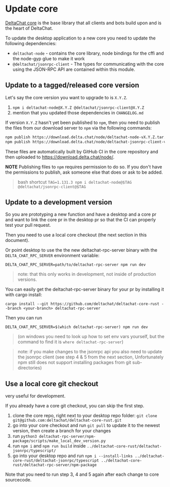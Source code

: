 # Update core

[DeltaChat core](https://github.com/deltachat/deltachat-core-rust) is the base library that all clients and bots build upon and is the heart of DeltaChat.

To update the desktop application to a new core you need to update the following dependencies:

- `deltachat-node` - contains the core library, node bindings for the cffi and the node-gyp glue to make it work
- `@deltachat/jsonrpc-client` - The types for communicating with the core using the JSON-RPC API are contained within this module.

## Update to a tagged/released core version

Let's say the core version you want to upgrade to is `X.Y.Z`.

1. `npm i deltachat-node@X.Y.Z @deltachat/jsonrpc-client@X.Y.Z`
2. mention that you updated those dependencies in `CHANGELOG.md`

If version `X.Y.Z` hasn't yet been published to `npm`, then you need to publish the files from our download server to `npm` via the following commands:

```sh
npm publish https://download.delta.chat/node/deltachat-node-vX.Y.Z.tar.gz --access=public
npm publish https://download.delta.chat/node/deltachat-jsonrpc-client-vX.Y.Z.tar.gz --access=public
```

These files are automatically built by GitHub CI in the core repository and then uploaded to https://download.delta.chat/node/.

**NOTE** Publishing files to `npm` requires permission to do so. If you don't have the permissions to publish, ask someone else that does or ask to be added.

> bash shortcut `TAG=1.131.3 npm i deltachat-node@$TAG @deltachat/jsonrpc-client@$TAG`

## Update to a development version

So you are prototyping a new function and have a desktop and a core pr and want to link the core pr in the desktop pr so that the CI can properly test your pull request.

Then you need to use a local core checkout (the next section in this document).

Or point desktop to use the the new deltachat-rpc-server binary with the `DELTA_CHAT_RPC_SERVER` environment variable:

```
DELTA_CHAT_RPC_SERVER=path/to/deltachat-rpc-server npm run dev
```

> note: that this only works in development, not inside of production versions.

You can easily get the deltachat-rpc-server binary for your pr by installing it with cargo install:

```
cargo install --git https://github.com/deltachat/deltachat-core-rust --branch <your-branch> deltachat-rpc-server
```

Then you can run

```
DELTA_CHAT_RPC_SERVER=$(which deltachat-rpc-server) npm run dev
```

> (on windows you need to look up how to set env vars yourself, but the command to find it is `where deltachat-rpc-server`)

> note: if you make changes to the jsonrpc api you also need to update the jsonrpc client (see step 4 & 5 from the next section, Unfortunately npm still does not support installing packages from git sub-directories)

## Use a local core git checkout

very useful for development.

If you already have a core git checkout, you can skip the first step.

1. clone the core repo, right next to your desktop repo folder: `git clone git@github.com:deltachat/deltachat-core-rust.git`
2. go into your core checkout and run `git pull` to update it to the newest version, then create a branch for your changes
3. run `python3 deltachat-rpc-server/npm-package/scripts/make_local_dev_version.py`
4. run `npm i` and `npm run build` inside `../deltachat-core-rust/deltachat-jsonrpc/typescript/`
5. go into your desktop repo and run `npm i --install-links ../deltachat-core-rust/deltachat-jsonrpc/typescript ../deltachat-core-rust/deltachat-rpc-server/npm-package`

Note that you need to run step 3, 4 and 5 again after each change to core sourcecode.

